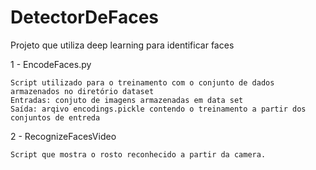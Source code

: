 # DetectorDeFaces
Projeto que utiliza deep learning para identificar faces

1 - EncodeFaces.py
    
    Script utilizado para o treinamento com o conjunto de dados armazenados no diretório dataset
    Entradas: conjuto de imagens armazenadas em data set
    Saída: arqivo encodings.pickle contendo o treinamento a partir dos conjuntos de entreda

2 - RecognizeFacesVideo

    Script que mostra o rosto reconhecido a partir da camera. 
